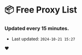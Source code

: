 # :package: Free Proxy List
### Updated every 15 minutes.

- Last updated: `2024-10-21 15:27`

:heart:
